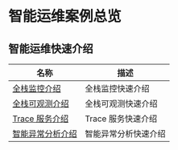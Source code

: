 # 智能运维案例总览

## 智能运维快速介绍
| 名称 | 描述 |
| -- | -- |
| [全栈监控介绍](./fullmonitorintro.md) | 全栈监控快速介绍 |
| [全栈可观测介绍](./fullstackintro.md) | 全栈可观测快速介绍 |
| [Trace 服务介绍](./traceintro.md) | Trace 服务快速介绍 |
| [智能异常分析介绍](./anomalyanalysisintro.md) | 智能异常分析快速介绍 |